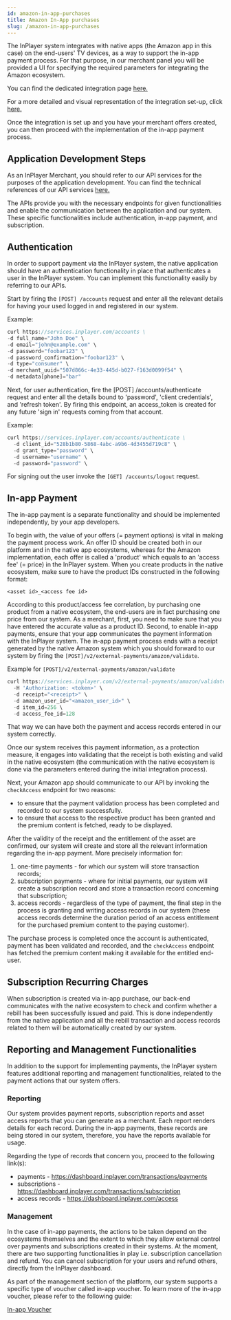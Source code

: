 ```yaml
---
id: amazon-in-app-purchases
title: Amazon In-App purchases
slug: /amazon-in-app-purchases
---
```


The InPlayer system integrates with native apps (the Amazon app in this case) on the end-users' TV devices, as a way to support the in-app payment process. For that purpose, in our merchant panel you will be provided a UI for specifying the required parameters for integrating the Amazon ecosystem.

You can find the dedicated integration page [here.](https://dashboard.inplayer.com/settings/integrations/in-app-integrations) 

For a more detailed and visual representation of the integration set-up, click [here.](https://inplayer.com/docs/in-app-purchases/amazon/?origin_team=T0EQL0NCA)


Once the integration is set up and you have your merchant offers created, you can then proceed with the implementation of the in-app payment process. 

## Application Development Steps

As an InPlayer Merchant, you should refer to our API services for the purposes of the application development. You can find the technical references of our API services [here.](https://docs.inplayer.com/api/)

The APIs provide you with the necessary endpoints for given functionalities and enable the communication between the application and our system. 
These specific functionalities include authentication, in-app payment, and subscription. 


## Authentication

In order to support payment via the InPlayer system, the native application should have an authentication functionality in place that authenticates a user in the InPlayer system. You can implement this functionality easily by referring to our APIs. 

Start by firing the `[POST] /accounts` request and enter all the relevant details for having your used logged in and registered in our system. 

Example:

```javascript
curl https://services.inplayer.com/accounts \
-d full_name="John Doe" \
-d email="john@example.com" \
-d password="foobar123" \
-d password_confirmation="foobar123" \
-d type="consumer" \
-d merchant_uuid="507d866c-4e33-445d-b027-f163d0099f54" \
-d metadata[phone]="bar"
```

Next, for user authentication, fire the [POST] /accounts/authenticate request and enter all the details bound to 'password', 'client credentials', and 'refresh token'. By firing this endpoint, an access_token is created for any future 'sign in' requests coming from that account. 

Example:

```javascript
curl https://services.inplayer.com/accounts/authenticate \
  -d client_id="528b1b80-5868-4abc-a9b6-4d3455d719c8" \
  -d grant_type="password" \
  -d username="username" \
  -d password="password" \
```

For signing out the user invoke the `[GET] /accounts/logout` request. 

## In-app Payment

The in-app payment is a separate functionality and should be implemented independently, by your app developers. 

To begin with, the value of your offers (= payment options) is vital in making the payment process work. An offer ID should be created both in our platform and in the native app ecosystems, whereas for the Amazon implementation, each offer is called a 'product' which equals to an 'access fee' (= price) in the InPlayer system. When you create products in the native ecosystem, make sure to have the product IDs constructed in the following format: 

`<asset id>_<access fee id>`

According to this product/access fee correlation, by purchasing one product from a native ecosystem, the end-users are in fact purchasing one price from our system. 
As a merchant, first, you need to make sure that you have entered the accurate value as a product ID. Second, to enable in-app payments, ensure that your app communicates the payment information with the InPlayer system. The in-app payment process ends with a receipt generated by the native Amazon system which you should forward to our system by firing the `[POST]/v2/external-payments/amazon/validate`. 

Example for `[POST]/v2/external-payments/amazon/validate`

```javascript
curl https://services.inplayer.com/v2/external-payments/amazon/validate \
  -H 'Authorization: <token>' \
  -d receipt="<receipt>" \
  -d amazon_user_id="<amazon_user_id>" \
  -d item_id=256 \
  -d access_fee_id=128
```

That way we can have both the payment and access records entered in our system correctly.

Once our system receives this payment information, as a protection measure, it engages into validating that the receipt is both existing and valid in the native ecosystem (the communication with the native ecosystem is done via the parameters entered during the initial integration process). 

Next, your Amazon app should communicate to our API by invoking the `checkAccess` endpoint for two reasons:
- to ensure that the payment validation process has been completed and recorded to our system successfully.
- to ensure that access to the respective product has been granted and the premium content is fetched, ready to be displayed. 

After the validity of the receipt and the entitlement of the asset are confirmed, our system will create and store all the relevant information regarding the in-app payment. More precisely information for:
1. one-time payments - for which our system will store transaction records;
2. subscription payments - where for initial payments, our system will create a subscription record and store a transaction record concerning that subscription;
3. access records - regardless of the type of payment, the final step in the process is granting and writing access records in our system (these access records determine the duration period of an access entitlement for the purchased premium content to the paying customer).

The purchase process is completed once the account is authenticated, payment has been validated and recorded, and the `checkAccess` endpoint has fetched the premium content making it available for the entitled end-user. 

## Subscription Recurring Charges

When subscription is created via in-app purchase, our back-end communicates with the native ecosystem to check and confirm whether a rebill has been successfully issued and paid. This is done independently from the native application and all the rebill transaction and access records related to them will be automatically created by our system.


## Reporting and Management Functionalities
  
In addition to the support for implementing payments, the InPlayer system features additional reporting and management functionalities, related to the payment actions that our system offers.

### Reporting

Our system provides payment reports, subscription reports and asset access reports that you can generate as a merchant. Each report renders details for each record. During the in-app payments, these records are being stored in our system, therefore, you have the reports available for usage.

Regarding the type of records that concern you, proceed to the following link(s):
- payments - https://dashboard.inplayer.com/transactions/payments 
- subscriptions - https://dashboard.inplayer.com/transactions/subscription 
- access records -  https://dashboard.inplayer.com/access 

### Management

In the case of in-app payments, the actions to be taken depend on the ecosystems themselves and the extent to which they allow external control over payments and subscriptions created in their systems. 
At the moment, there are two supporting functionalities in play i.e. subscription cancellation and refund.  You can cancel subscription for your users and refund others, directly from the InPlayer dashboard. 

As part of the management section of the platform, our system supports a specific type of voucher called in-app voucher. To learn more of the in-app voucher, please refer to the following guide: 

[In-app Voucher](/docs/in-app-voucher)







